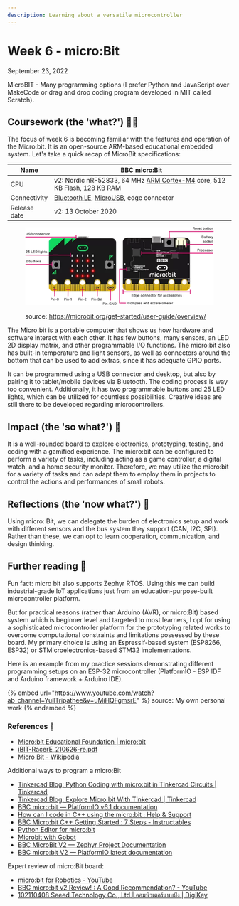 ```yaml
---
description: Learning about a versatile microcontroller
---
```


# Week 6 - micro:Bit

September 23, 2022

MicroBIT - Many programming options (I prefer Python and JavaScript over MakeCode or drag and drop coding program developed in MIT called Scratch).

## Coursework (the 'what?') 🤷‍♂️

The focus of week 6 is becoming familiar with the features and operation of the Micro:bit. It is an open-source ARM-based educational embedded system. Let's take a quick recap of MicroBit specifications:

| Name         | BBC micro:Bit                                                                                                                   |
| ------------ | ------------------------------------------------------------------------------------------------------------------------------- |
| CPU          | v2: Nordic nRF52833, 64 MHz [ARM Cortex-M4](https://en.wikipedia.org/wiki/ARM\_Cortex-M4) core, 512 KB Flash, 128 KB RAM        |
| Connectivity | [Bluetooth LE](https://en.wikipedia.org/wiki/Bluetooth\_LE), [MicroUSB](https://en.wikipedia.org/wiki/MicroUSB), edge connector |
| Release date | v2: 13 October 2020                                                                                                             |

<figure><img src="../.gitbook/assets/image (9).png" alt=""><figcaption><p>source: <a href="https://microbit.org/get-started/user-guide/overview/">https://microbit.org/get-started/user-guide/overview/</a></p></figcaption></figure>

The Micro:bit is a portable computer that shows us how hardware and software interact with each other. It has few buttons, many sensors, an LED 2D display matrix, and other programmable I/O functions. The micro:bit also has built-in temperature and light sensors, as well as connectors around the bottom that can be used to add extras, since it has adequate GPIO ports.

It can be programmed using a USB connector and desktop, but also by pairing it to tablet/mobile devices via Bluetooth. The coding process is way too convenient. Additionally, it has two programmable buttons and 25 LED lights, which can be utilized for countless possibilities. Creative ideas are still there to be developed regarding microcontrollers.

## Impact (the 'so what?') 🚀

It is a well-rounded board to explore electronics, prototyping, testing, and coding with a gamified experience. The micro:bit can be configured to perform a variety of tasks, including acting as a game controller, a digital watch, and a home security monitor. Therefore, we may utilize the micro:bit for a variety of tasks and can adapt them to employ them in projects to control the actions and performances of small robots.

## Reflections (the 'now what?') 🤔

Using micro: Bit, we can delegate the burden of electronics setup and work with different sensors and the bus system they support (CAN, I2C, SPI). Rather than these, we can opt to learn cooperation, communication, and design thinking.

## Further reading 📄

Fun fact: micro bit also supports Zephyr RTOS. Using this we can build industrial-grade IoT applications just from an education-purpose-built microcontroller platform.

But for practical reasons (rather than Arduino (AVR), or micro:Bit) based system which is beginner level and targeted to most learners, I opt for using a sophisticated microcontroller platform for the prototyping related works to overcome computational constraints and limitations possessed by these board. My primary choice is using an Espressif-based system (ESP8266, ESP32) or STMicroelectronics-based STM32 implementations.

Here is an example from my practice sessions demonstrating different programming setups on an ESP-32 microcontroller (PlatformIO - ESP IDF and Arduino framework + Arduino IDE).

{% embed url="https://www.youtube.com/watch?ab_channel=YuilTripathee&v=uMiHQFgmsrE" %}
source: My own personal work
{% endembed %}

### References 🔖

* [Micro:bit Educational Foundation | micro:bit](https://microbit.org/)
* [iBIT-RacerE\_210626-re.pdf](https://inex.co.th/store/manual/eng/iBIT-RacerE\_210626-re.pdf)
* [Micro Bit - Wikipedia](https://en.wikipedia.org/wiki/Micro\_Bit)

Additional ways to program a micro:Bit

* [Tinkercad Blog: Python Coding with micro:bit in Tinkercad Circuits | Tinkercad](https://www.tinkercad.com/blog/python-coding-with-microbit-in-tinkercad-circuits)
* [Tinkercad Blog: Explore Micro:bit With Tinkercad | Tinkercad](https://www.tinkercad.com/blog/explore-microbit-with-tinkercad)
* [BBC micro:bit — PlatformIO v6.1 documentation](https://docs.platformio.org/en/stable/boards/nordicnrf51/bbcmicrobit.html)
* [How can I code in C++ using the micro:bit : Help & Support](https://support.microbit.org/support/solutions/articles/19000017961-how-can-i-code-in-c-using-the-micro-bit)
* [BBC Micro:bit C++ Getting Started : 7 Steps - Instructables](https://www.instructables.com/BBC-Microbit-C-Getting-Started/)
* [Python Editor for micro:bit](https://python.microbit.org/v/beta)
* [Microbit with Gobot](https://gobot.io/documentation/platforms/microbit/)
* [BBC MicroBit V2 — Zephyr Project Documentation](https://docs.zephyrproject.org/latest/boards/arm/bbc\_microbit\_v2/doc/index.html)
* [BBC micro:bit V2 — PlatformIO latest documentation](https://docs.platformio.org/en/latest/boards/nordicnrf52/bbcmicrobit\_v2.html)

Expert review of micro:Bit board:

* [micro:bit for Robotics - YouTube](https://www.youtube.com/watch?v=iwaRidlm2RM\&ab\_channel=KevinMcAleer)
* [BBC micro:bit v2 Review! : A Good Recommendation? - YouTube](https://www.youtube.com/watch?v=QHiXLPorrF4\&ab\_channel=Robu.in)
* [102110408 Seeed Technology Co., Ltd | คอมพิวเตอร์แบบฝัง | DigiKey](https://www.digikey.co.th/th/products/detail/seeed-technology-co.,-ltd/102110408/16680580)

